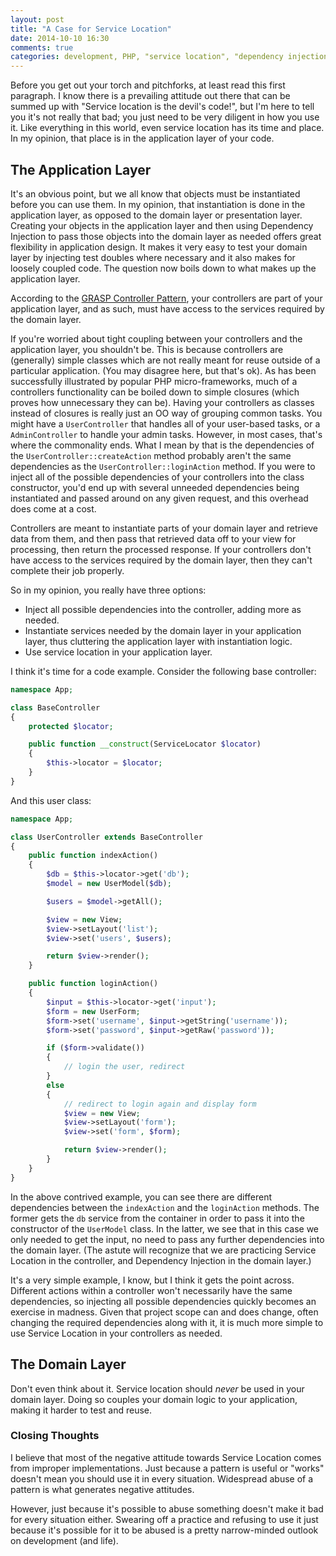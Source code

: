 ```yaml
---
layout: post
title: "A Case for Service Location"
date: 2014-10-10 16:30
comments: true
categories: development, PHP, "service location", "dependency injection"
---
```


Before you get out your torch and pitchforks, at least read this first paragraph. I know there is a prevailing attitude out there that can be summed up with "Service location is the devil's code!", but I'm here to tell you it's not really that bad; you just need to be very diligent in how you use it. Like everything in this world, even service location has its time and place. In my opinion, that place is in the application layer of your code.

## The Application Layer

It's an obvious point, but we all know that objects must be instantiated before you can use them. In my opinion, that instantiation is done in the application layer, as opposed to the domain layer or presentation layer. Creating your objects in the application layer and then using Dependency Injection to pass those objects into the domain layer as needed offers great flexibility in application design. It makes it very easy to test your domain layer by injecting test doubles where necessary and it also makes for loosely coupled code. The question now boils down to what makes up the application layer.

According to the <a href="http://en.wikipedia.org/wiki/GRASP_(object-oriented_design)#Controller">GRASP Controller Pattern</a>, your controllers are part of your application layer, and as such, must have access to the services required by the domain layer.

If you're worried about tight coupling between your controllers and the application layer, you shouldn't be. This is because controllers are (generally) simple classes which are not really meant for reuse outside of a particular application. (You may disagree here, but that's ok). As has been successfully illustrated by popular PHP micro-frameworks, much of a controllers functionality can be boiled down to simple closures (which proves how unnecessary they can be). Having your controllers as classes instead of closures is really just an OO way of grouping common tasks. You might have a `UserController` that handles all of your user-based tasks, or a `AdminController` to handle your admin tasks. However, in most cases, that's where the commonality ends. What I mean by that is the dependencies of the `UserController::createAction` method probably aren't the same dependencies as the `UserController::loginAction` method. If you were to inject all of the possible dependencies of your controllers into the class constructor, you'd end up with several unneeded dependencies being instantiated and passed around on any given request, and this overhead does come at a cost.

Controllers are meant to instantiate parts of your domain layer and retrieve data from them, and then pass that retrieved data off to your view for processing, then return the processed response. If your controllers don't have access to the services required by the domain layer, then they can't complete their job properly.

So in my opinion, you really have three options:
 - Inject all possible dependencies into the controller, adding more as needed.
 - Instantiate services needed by the domain layer in your application layer, thus cluttering the application layer with instantiation logic.
 - Use service location in your application layer.

I think it's time for a code example. Consider the following base controller:
```php
namespace App;

class BaseController
{
	protected $locator;

	public function __construct(ServiceLocator $locator)
	{
		$this->locator = $locator;
	}
}
```
And this user class:
```php
namespace App;

class UserController extends BaseController
{
	public function indexAction()
	{
		$db = $this->locator->get('db');
		$model = new UserModel($db);

		$users = $model->getAll();

		$view = new View;
		$view->setLayout('list');
		$view->set('users', $users);

		return $view->render();
	}

	public function loginAction()
	{
		$input = $this->locator->get('input');
		$form = new UserForm;
		$form->set('username', $input->getString('username'));
		$form->set('password', $input->getRaw('password'));

		if ($form->validate())
		{
			// login the user, redirect
		}
		else
		{
			// redirect to login again and display form
			$view = new View;
			$view->setLayout('form');
			$view->set('form', $form);

			return $view->render();
		}
	}
}
```
In the above contrived example, you can see there are different dependencies between the `indexAction` and the `loginAction` methods. The former gets the `db` service from the container in order to pass it into the constructor of the `UserModel` class. In the latter, we see that in this case we only needed to get the input, no need to pass any further dependencies into the domain layer. (The astute will recognize that we are practicing Service Location in the controller, and Dependency Injection in the domain layer.)

It's a very simple example, I know, but I think it gets the point across. Different actions within a controller won't necessarily have the same dependencies, so injecting all possible dependencies quickly becomes an exercise in madness. Given that project scope can and does change, often changing the required dependencies along with it, it is much more simple to use Service Location in your controllers as needed.

## The Domain Layer

Don't even think about it. Service location should _never_ be used in your domain layer. Doing so couples your domain logic to your application, making it harder to test and reuse.

### Closing Thoughts

I believe that most of the negative attitude towards Service Location comes from improper implementations. Just because a pattern is useful or "works" doesn't mean you should use it in every situation. Widespread abuse of a pattern is what generates negative attitudes. 

However, just because it's possible to abuse something doesn't make it bad for every situation either. Swearing off a practice and refusing to use it just because it's possible for it to be abused is a pretty narrow-minded outlook on development (and life).

